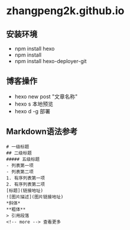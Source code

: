 # zhangpeng2k.github.io


## 安装环境

- npm install hexo
- npm install
- npm install hexo-deployer-git

## 博客操作

- hexo new post "文章名称"
- hexo s 本地预览
- hexo d -g 部署

## Markdown语法参考

```
# 一级标题
## 二级标题
##### 五级标题
- 列表第一项
- 列表第二项
1. 有序列表第一项
2. 有序列表第二项
[标题](链接地址)
![图片描述](图片链接地址)
*斜体*
**粗体**
> 引用段落
<!-- more --> 查看更多

```